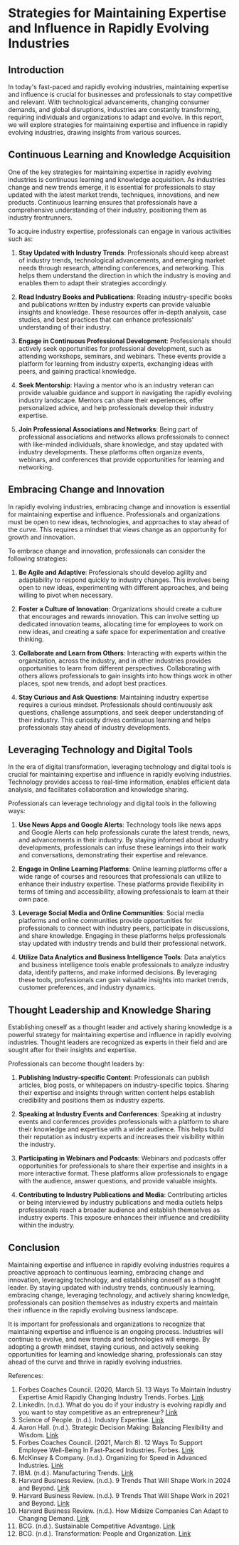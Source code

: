 # Strategies for Maintaining Expertise and Influence in Rapidly Evolving Industries

## Introduction

In today's fast-paced and rapidly evolving industries, maintaining expertise and influence is crucial for businesses and professionals to stay competitive and relevant. With technological advancements, changing consumer demands, and global disruptions, industries are constantly transforming, requiring individuals and organizations to adapt and evolve. In this report, we will explore strategies for maintaining expertise and influence in rapidly evolving industries, drawing insights from various sources.

## Continuous Learning and Knowledge Acquisition

One of the key strategies for maintaining expertise in rapidly evolving industries is continuous learning and knowledge acquisition. As industries change and new trends emerge, it is essential for professionals to stay updated with the latest market trends, techniques, innovations, and new products. Continuous learning ensures that professionals have a comprehensive understanding of their industry, positioning them as industry frontrunners.

To acquire industry expertise, professionals can engage in various activities such as:

1. **Stay Updated with Industry Trends**: Professionals should keep abreast of industry trends, technological advancements, and emerging market needs through research, attending conferences, and networking. This helps them understand the direction in which the industry is moving and enables them to adapt their strategies accordingly.

2. **Read Industry Books and Publications**: Reading industry-specific books and publications written by industry experts can provide valuable insights and knowledge. These resources offer in-depth analysis, case studies, and best practices that can enhance professionals' understanding of their industry.

3. **Engage in Continuous Professional Development**: Professionals should actively seek opportunities for professional development, such as attending workshops, seminars, and webinars. These events provide a platform for learning from industry experts, exchanging ideas with peers, and gaining practical knowledge.

4. **Seek Mentorship**: Having a mentor who is an industry veteran can provide valuable guidance and support in navigating the rapidly evolving industry landscape. Mentors can share their experiences, offer personalized advice, and help professionals develop their industry expertise.

5. **Join Professional Associations and Networks**: Being part of professional associations and networks allows professionals to connect with like-minded individuals, share knowledge, and stay updated with industry developments. These platforms often organize events, webinars, and conferences that provide opportunities for learning and networking.

## Embracing Change and Innovation

In rapidly evolving industries, embracing change and innovation is essential for maintaining expertise and influence. Professionals and organizations must be open to new ideas, technologies, and approaches to stay ahead of the curve. This requires a mindset that views change as an opportunity for growth and innovation.

To embrace change and innovation, professionals can consider the following strategies:

1. **Be Agile and Adaptive**: Professionals should develop agility and adaptability to respond quickly to industry changes. This involves being open to new ideas, experimenting with different approaches, and being willing to pivot when necessary.

2. **Foster a Culture of Innovation**: Organizations should create a culture that encourages and rewards innovation. This can involve setting up dedicated innovation teams, allocating time for employees to work on new ideas, and creating a safe space for experimentation and creative thinking.

3. **Collaborate and Learn from Others**: Interacting with experts within the organization, across the industry, and in other industries provides opportunities to learn from different perspectives. Collaborating with others allows professionals to gain insights into how things work in other places, spot new trends, and adopt best practices.

4. **Stay Curious and Ask Questions**: Maintaining industry expertise requires a curious mindset. Professionals should continuously ask questions, challenge assumptions, and seek deeper understanding of their industry. This curiosity drives continuous learning and helps professionals stay ahead of industry developments.

## Leveraging Technology and Digital Tools

In the era of digital transformation, leveraging technology and digital tools is crucial for maintaining expertise and influence in rapidly evolving industries. Technology provides access to real-time information, enables efficient data analysis, and facilitates collaboration and knowledge sharing.

Professionals can leverage technology and digital tools in the following ways:

1. **Use News Apps and Google Alerts**: Technology tools like news apps and Google Alerts can help professionals curate the latest trends, news, and advancements in their industry. By staying informed about industry developments, professionals can infuse these learnings into their work and conversations, demonstrating their expertise and relevance.

2. **Engage in Online Learning Platforms**: Online learning platforms offer a wide range of courses and resources that professionals can utilize to enhance their industry expertise. These platforms provide flexibility in terms of timing and accessibility, allowing professionals to learn at their own pace.

3. **Leverage Social Media and Online Communities**: Social media platforms and online communities provide opportunities for professionals to connect with industry peers, participate in discussions, and share knowledge. Engaging in these platforms helps professionals stay updated with industry trends and build their professional network.

4. **Utilize Data Analytics and Business Intelligence Tools**: Data analytics and business intelligence tools enable professionals to analyze industry data, identify patterns, and make informed decisions. By leveraging these tools, professionals can gain valuable insights into market trends, customer preferences, and industry dynamics.

## Thought Leadership and Knowledge Sharing

Establishing oneself as a thought leader and actively sharing knowledge is a powerful strategy for maintaining expertise and influence in rapidly evolving industries. Thought leaders are recognized as experts in their field and are sought after for their insights and expertise.

Professionals can become thought leaders by:

1. **Publishing Industry-specific Content**: Professionals can publish articles, blog posts, or whitepapers on industry-specific topics. Sharing their expertise and insights through written content helps establish credibility and positions them as industry experts.

2. **Speaking at Industry Events and Conferences**: Speaking at industry events and conferences provides professionals with a platform to share their knowledge and expertise with a wider audience. This helps build their reputation as industry experts and increases their visibility within the industry.

3. **Participating in Webinars and Podcasts**: Webinars and podcasts offer opportunities for professionals to share their expertise and insights in a more interactive format. These platforms allow professionals to engage with the audience, answer questions, and provide valuable insights.

4. **Contributing to Industry Publications and Media**: Contributing articles or being interviewed by industry publications and media outlets helps professionals reach a broader audience and establish themselves as industry experts. This exposure enhances their influence and credibility within the industry.

## Conclusion

Maintaining expertise and influence in rapidly evolving industries requires a proactive approach to continuous learning, embracing change and innovation, leveraging technology, and establishing oneself as a thought leader. By staying updated with industry trends, continuously learning, embracing change, leveraging technology, and actively sharing knowledge, professionals can position themselves as industry experts and maintain their influence in the rapidly evolving business landscape.

It is important for professionals and organizations to recognize that maintaining expertise and influence is an ongoing process. Industries will continue to evolve, and new trends and technologies will emerge. By adopting a growth mindset, staying curious, and actively seeking opportunities for learning and knowledge sharing, professionals can stay ahead of the curve and thrive in rapidly evolving industries.

References:

1. Forbes Coaches Council. (2020, March 5). 13 Ways To Maintain Industry Expertise Amid Rapidly Changing Industry Trends. Forbes. [Link](https://www.forbes.com/sites/forbescoachescouncil/2020/03/05/13-ways-to-maintain-industry-expertise-amid-rapidly-changing-industry-trends/)
2. LinkedIn. (n.d.). What do you do if your industry is evolving rapidly and you want to stay competitive as an entrepreneur? [Link](https://www.linkedin.com/advice/0/what-do-you-your-industry-evolving-rapidly-want-dpebf)
3. Science of People. (n.d.). Industry Expertise. [Link](https://www.scienceofpeople.com/industry-expertise/)
4. Aaron Hall. (n.d.). Strategic Decision Making: Balancing Flexibility and Wisdom. [Link](https://aaronhall.com/insights/strategic-decision-making-balancing-flexibility-and-wisdom/)
5. Forbes Coaches Council. (2021, March 8). 12 Ways To Support Employee Well-Being In Fast-Paced Industries. Forbes. [Link](https://www.forbes.com/sites/forbescoachescouncil/2021/03/08/12-ways-to-support-employee-well-being-in-fast-paced-industries/)
6. McKinsey & Company. (n.d.). Organizing for Speed in Advanced Industries. [Link](https://www.mckinsey.com/industries/industrials-and-electronics/our-insights/organizing-for-speed-in-advanced-industries/)
7. IBM. (n.d.). Manufacturing Trends. [Link](https://www.ibm.com/blog/manufacturing-trends/)
8. Harvard Business Review. (n.d.). 9 Trends That Will Shape Work in 2024 and Beyond. [Link](https://hbr.org/2024/01/9-trends-that-will-shape-work-in-2024-and-beyond)
9. Harvard Business Review. (n.d.). 9 Trends That Will Shape Work in 2021 and Beyond. [Link](https://hbr.org/2021/01/9-trends-that-will-shape-work-in-2021-and-beyond)
10. Harvard Business Review. (n.d.). How Midsize Companies Can Adapt to Changing Demand. [Link](https://hbr.org/2021/04/how-midsize-companies-can-adapt-to-changing-demand)
11. BCG. (n.d.). Sustainable Competitive Advantage. [Link](https://www.bcg.com/publications/2021/sustainable-competitive-advantage)
12. BCG. (n.d.). Transformation: People and Organization. [Link](https://www.bcg.com/publications/2016/transformation-people-organization-building-capabilities-transformation-that-lasts)